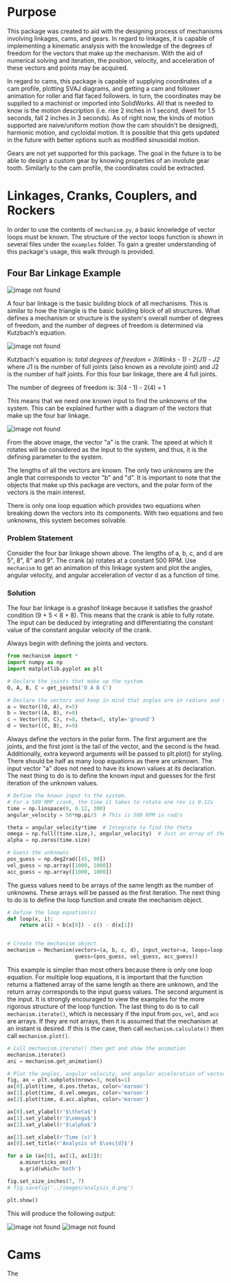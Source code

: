 # Purpose
This package was created to aid with the designing process of mechanisms involving linkages, cams, and gears. In regard 
to linkages, it is capable of implementing a kinematic analysis with the knowledge of the degrees of freedom for the 
vectors that make up the mechanism. With the aid of numerical solving and iteration, the position, velocity, and 
acceleration of these vectors and points may be acquired. 

In regard to cams, this package is capable of supplying coordinates of a cam profile, plotting SVAJ diagrams, and 
getting a cam and follower animation for roller and flat faced followers. In turn, the coordinates may be supplied to a 
machinist or imported into SolidWorks. All that is needed to know is the motion description (i.e. 
rise 2 inches in 1 second, dwell for 1.5 seconds, fall 2 inches in 3 seconds). As of right now, the kinds of motion 
supported are naive/uniform motion (how the cam shouldn't be designed), harmonic motion, and cycloidal motion. It is 
possible that this gets updated in the future with better options such as modified sinusoidal motion. 

Gears are not yet supported for this package. The goal in the future is to be able to design a custom gear by knowing 
properties of an involute gear tooth. Similarly to the cam profile, the coordinates could be extracted. 

# Linkages, Cranks, Couplers, and Rockers
In order to use the contents of `mechanism.py`, a basic knowledge of vector loops must be known. The structure of the 
vector loops function is shown in several files under the `examples` folder. To gain a greater understanding of this 
package's usage, this walk through is provided. 

## Four Bar Linkage Example

![image not found](images/fourbarlinkage.PNG)

A four bar linkage is the basic building block of all mechanisms. This is similar to how the triangle is the basic 
building block of all structures. What defines a mechanism or structure is the system's overall number of degrees of 
freedom, and the number of degrees of freedom is determined via Kutzbach’s equation.

![image not found](images/fourbarlinkage_dof.PNG)

Kutzbach's equation is: *total degrees of freedom = 3(#links - 1) - 2(J1) - J2* where J1 is the number of full joints 
(also known as a revolute joint) and J2 is the number of half joints. For this four bar linkage, there are 4 full
joints. 

The number of degrees of freedom is: 3(4 - 1) - 2(4) = 1

This means that we need one known input to find the unknowns of the system. This can be explained further with a diagram
of the vectors that make up the four bar linkage. 

![image not found](images/fourbarlinkage_loop.PNG)

From the above image, the vector "a" is the crank. The speed at which it rotates will be considered as the input to the 
system, and thus, it is the defining parameter to the system. 

The lengths of all the vectors are known. The only two unknowns are the angle that corresponds to vector "b" and "d". It
is important to note that the objects that make up this package are vectors, and the polar form of the vectors is the 
main interest. 

There is only one loop equation which provides two equations when breaking down the vectors into its components. With 
two equations and two unknowns, this system becomes solvable. 

### Problem Statement
Consider the four bar linkage shown above. The lengths of a, b, c, and d are 5", 8", 8" and 9". The crank (a) rotates at
a constant 500 RPM. Use `mechanism` to get an animation of this linkage system and plot the angles, angular velocity, 
and angular acceleration of vector d as a function of time. 

### Solution
The four bar linkage is a grashof linkage because it satisfies the grashof condition (9 + 5 < 8 + 8). This means that 
the crank is able to fully rotate. The input can be deduced by integrating and differentiating the constant value of the
constant angular velocity of the crank. 

Always begin with defining the joints and vectors. 

```python
from mechanism import *
import numpy as np
import matplotlib.pyplot as plt

# Declare the joints that make up the system.
O, A, B, C = get_joints('O A B C')

# Declare the vectors and keep in mind that angles are in radians and start from the positive x-axis.
a = Vector((O, A), r=5)
b = Vector((A, B), r=8)
c = Vector((O, C), r=8, theta=0, style='ground')
d = Vector((C, B), r=9)
```

Always define the vectors in the polar form. The first argument are the joints, and the first joint is the tail of the 
vector, and the second is the head. Additionally, extra keyword arguments will be passed to plt.plot() for styling. 
There should be half as many loop equations as there are unknown. The input vector "a" does not need to have its known 
values at its declaration. The next thing to do is to define the known input and guesses for the first iteration of the 
unknown values. 

```python
# Define the known input to the system.
# For a 500 RMP crank, the time it takes to rotate one rev is 0.12s
time = np.linspace(0, 0.12, 300)
angular_velocity = 50*np.pi/3  # This is 500 RPM in rad/s

theta = angular_velocity*time  # Integrate to find the theta
omega = np.full((time.size,), angular_velocity)  # Just an array of the same angular velocity
alpha = np.zeros(time.size)

# Guess the unknowns
pos_guess = np.deg2rad([45, 90])
vel_guess = np.array([1000, 1000])
acc_guess = np.array([1000, 1000])
```

The guess values need to be arrays of the same length as the number of unknowns. These arrays will be passed as the 
first iteration. The next thing to do is to define the loop function and create the mechanism object. 

```python
# Define the loop equation(s)
def loop(x, i):
    return a(i) + b(x[0]) - c() - d(x[1])


# Create the mechanism object
mechanism = Mechanism(vectors=(a, b, c, d), input_vector=a, loops=loop, pos=theta, vel=omega, acc=alpha,
                      guess=(pos_guess, vel_guess, acc_guess))
```

This example is simpler than most others because there is only one loop equation. For multiple loop equations, it is 
important that the function returns a flattened array of the same length as there are unknown, and the return array 
corresponds to the input guess values. The second argument is the input. It is strongly encouraged to view the examples 
for the more rigorous structure of the loop function. The last thing to do is to call `mechanism.iterate()`, which is 
necessary if the input from `pos`, `vel`, and `acc` are arrays. If they are not arrays, then it is assumed that the 
mechanism at an instant is desired. If this is the case, then call `mechanism.calculate()` then call `mechanism.plot()`.

```python
# Call mechanism.iterate() then get and show the animation
mechanism.iterate()
ani = mechanism.get_animation()

# Plot the angles, angular velocity, and angular acceleration of vector d
fig, ax = plt.subplots(nrows=3, ncols=1)
ax[0].plot(time, d.pos.thetas, color='maroon')
ax[1].plot(time, d.vel.omegas, color='maroon')
ax[2].plot(time, d.acc.alphas, color='maroon')

ax[0].set_ylabel(r'$\theta$')
ax[1].set_ylabel(r'$\omega$')
ax[2].set_ylabel(r'$\alpha$')

ax[2].set_xlabel(r'Time (s)')
ax[0].set_title(r'Analysis of $\vec{d}$')

for a in (ax[0], ax[1], ax[2]):
    a.minorticks_on()
    a.grid(which='both')

fig.set_size_inches(7, 7)
# fig.savefig('../images/analysis_d.png')

plt.show()
```

This will produce the following output: 

![image not found](images/fourbar_animation.gif)
![image not found](images/analysis_d.png)

# Cams
The
